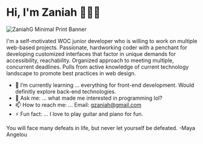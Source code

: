
 <h1>Hi, I'm Zaniah 👩🏽‍💻</h1>


![ZaniahG Minimal Print Banner](https://user-images.githubusercontent.com/75864748/167266691-702a2494-4e86-4398-af26-a8357e52180b.png)

 
<p> I'm a self-motivated WOC junior developer who is willing to work on multiple web-based projects. Passionate, hardworking coder with a penchant for developing customized interfaces that factor in unique demands for accessibility, reachability. Organized approach to meeting multiple, concurrent deadlines. Pulls from active knowledge of current technology landscape to promote best practices in web design.
</p>

 - 🌱 I’m currently learning ... everything for front-end development. Would definitly explore back-end technologies. 
- 💬 Ask me: ... what made me interested in programming lol?
- 📫 How to reach me: ... Email: gzaniah@gmail.com 
 - ⚡ Fun fact: ... I love to play guitar and piano for fun. 
 
 You will face many defeats in life, but never let yourself be defeated. -Maya Angelou

